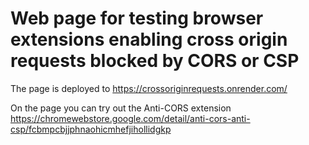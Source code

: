 # Web page for testing browser extensions enabling cross origin requests blocked by CORS or CSP

The page is deployed to https://crossoriginrequests.onrender.com/

On the page you can try out the Anti-CORS extension https://chromewebstore.google.com/detail/anti-cors-anti-csp/fcbmpcbjjphnaohicmhefjihollidgkp